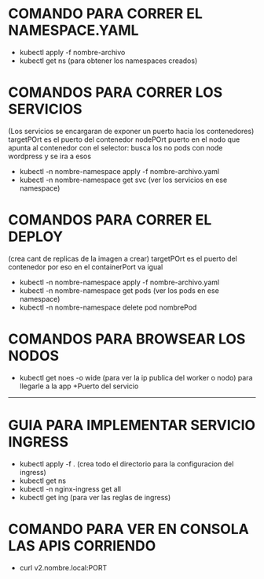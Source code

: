 # COMANDO PARA CORRER EL NAMESPACE.YAML
* kubectl apply -f nombre-archivo
* kubectl get ns  (para obtener los namespaces creados)

# COMANDOS PARA CORRER LOS SERVICIOS
(Los servicios se encargaran de exponer un puerto hacia los contenedores)
targetPOrt es el puerto del contenedor
nodePOrt puerto en el nodo que apunta al contenedor
con el selector: busca los no pods con node wordpress y se ira a esos
* kubectl -n nombre-namespace apply -f nombre-archivo.yaml
* kubectl -n nombre-namespace get svc (ver los servicios en ese namespace)

# COMANDOS PARA CORRER EL DEPLOY
(crea cant de replicas de la imagen a crear)
targetPOrt es el puerto del contenedor por eso en el containerPort va igual 
* kubectl -n nombre-namespace apply -f nombre-archivo.yaml
* kubectl -n nombre-namespace get pods (ver los pods en ese namespace)
* kubectl -n nombre-namespace delete pod nombrePod 

# COMANDOS PARA BROWSEAR LOS NODOS
* kubectl get noes -o wide (para ver la ip publica del worker o nodo) para llegarle a la app +Puerto del servicio

------------------------------------------------------------------------------------
# GUIA PARA IMPLEMENTAR SERVICIO INGRESS
* kubectl apply -f . (crea todo el directorio para la configuracion del ingress)
* kubectl get ns
* kubectl -n nginx-ingress get all
* kubectl get ing (para ver las reglas de ingress)

# COMANDO PARA VER EN CONSOLA LAS APIS CORRIENDO
* curl v2.nombre.local:PORT